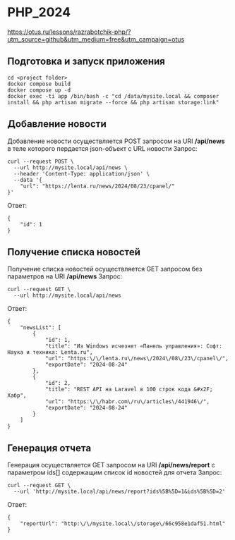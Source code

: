 # PHP_2024

https://otus.ru/lessons/razrabotchik-php/?utm_source=github&utm_medium=free&utm_campaign=otus

## Подготовка и запуск приложения
```
cd <project folder>
docker compose build
docker compose up -d
docker exec -ti app /bin/bash -c "cd /data/mysite.local && composer install && php artisan migrate --force && php artisan storage:link"
```

## Добавление новости
Добавление новости осуществляется POST запросом на URI **/api/news** в теле которого пердается json-объект с URL новости
Запрос:
```
curl --request POST \
  --url http://mysite.local/api/news \
  --header 'Content-Type: application/json' \
  --data '{
	"url": "https://lenta.ru/news/2024/08/23/cpanel/"
}'
```
Ответ:
```
{
	"id": 1
}
```

## Получение списка новостей
Получение списка новостей осуществляется GET запросом без параметров  на URI **/api/news** 
Запрос:
```
curl --request GET \
  --url http://mysite.local/api/news 
```
Ответ:
```
{
    "newsList": [
        {
            "id": 1,
            "title": "Из Windows исчезнет «Панель управления»: Софт: Наука и техника: Lenta.ru",
            "url": "https:\/\/lenta.ru\/news\/2024\/08\/23\/cpanel\/",
            "exportDate": "2024-08-24"
        },
        {
            "id": 2,
            "title": "REST API на Laravel в 100 строк кода &#x2F; Хабр",
            "url": "https:\/\/habr.com\/ru\/articles\/441946\/",
            "exportDate": "2024-08-24"
        }
    ]
}
```

## Генерация отчета
Генерация осуществляется GET запросом на URI **/api/news/report** с параметром ids[] содержащим список id новостей для отчета
Запрос:
```
curl --request GET \
  --url 'http://mysite.local/api/news/report?ids%5B%5D=1&ids%5B%5D=2'
```
Ответ:
```
{
	"reportUrl": "http:\/\/mysite.local\/storage\/66c958e1daf51.html"
}
```